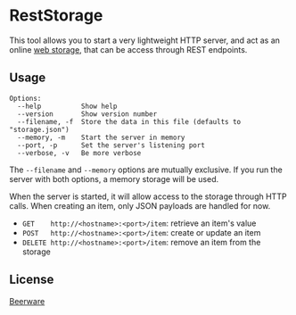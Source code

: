# RestStorage

This tool allows you to start a very lightweight HTTP server, and act as an
online [web storage](https://developer.mozilla.org/en-US/docs/Web/API/Storage),
that can be access through REST endpoints.

## Usage

```
Options:
  --help          Show help
  --version       Show version number
  --filename, -f  Store the data in this file (defaults to "storage.json")
  --memory, -m    Start the server in memory
  --port, -p      Set the server's listening port
  --verbose, -v   Be more verbose
```

The `--filename` and `--memory` options are mutually exclusive. If you run the
server with both options, a memory storage will be used.

When the server is started, it will allow access to the storage through HTTP
calls. When creating an item, only JSON payloads are handled for now.

- `GET    http://<hostname>:<port>/item`: retrieve an item's value
- `POST   http://<hostname>:<port>/item`: create or update an item
- `DELETE http://<hostname>:<port>/item`: remove an item from the storage

## License

[Beerware](./LICENSE)
